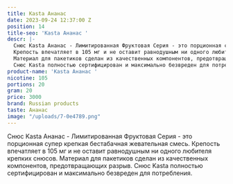 ```yaml
---
title: Kasta Ананас
date: 2023-09-24 12:37:00 Z
position: 14
title-seo: 'Kasta Ананас '
descr: |-
  Снюс Kasta Ананас - Лимитированная Фруктовая Серия - это порционная супер крепкая бестабачная жевательная смесь.
  Крепость впечатляет в 105 мг и не оставит равнодушным ни одного любителя крепких снюсов.
  Материал для пакетиков сделан из качественных компонентов, предотвращающих разрыв.
  Снюс Kasta полностью сертифицирован и максимально безвреден для потребления.
product-name: 'Kasta Ананас '
nicotine: 105
portions: 20
gram: 20
price: 3000
brand: Russian products
taste: Ананас
image: "/uploads/7-0e4789.png"
---
```


Снюс Kasta Ананас - Лимитированная Фруктовая Серия - это порционная супер крепкая бестабачная жевательная смесь.
Крепость впечатляет в 105 мг и не оставит равнодушным ни одного любителя крепких снюсов.
Материал для пакетиков сделан из качественных компонентов, предотвращающих разрыв.
Снюс Kasta полностью сертифицирован и максимально безвреден для потребления.